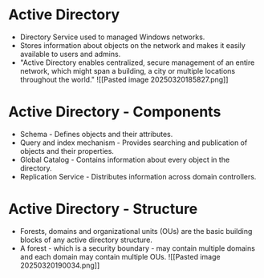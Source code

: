 # Active Directory
- Directory Service used to managed Windows networks.
- Stores information about objects on the network and makes it easily available to users and admins.
- "Active Directory enables centralized, secure management of an entire network, which might span a building, a city or multiple locations throughout the world."
![[Pasted image 20250320185827.png]]

# Active Directory - Components
- Schema - Defines objects and their attributes.
- Query and index mechanism - Provides searching and publication of objects and their properties.
- Global Catalog - Contains information about every object in the directory.
- Replication Service - Distributes information across domain controllers.

# Active Directory - Structure
- Forests, domains and organizational units (OUs) are the basic building blocks of any active directory structure.
- A forest - which is a security boundary - may contain multiple domains and each domain may contain multiple OUs.
![[Pasted image 20250320190034.png]]